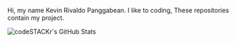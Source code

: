 Hi, my name Kevin Rivaldo Panggabean. I like to coding, These repositories contain my project.

<img align="left" alt="codeSTACKr's GitHub Stats" src="https://github-readme-stats.vercel.app/api?username=krpauto&show_icons=true" />
